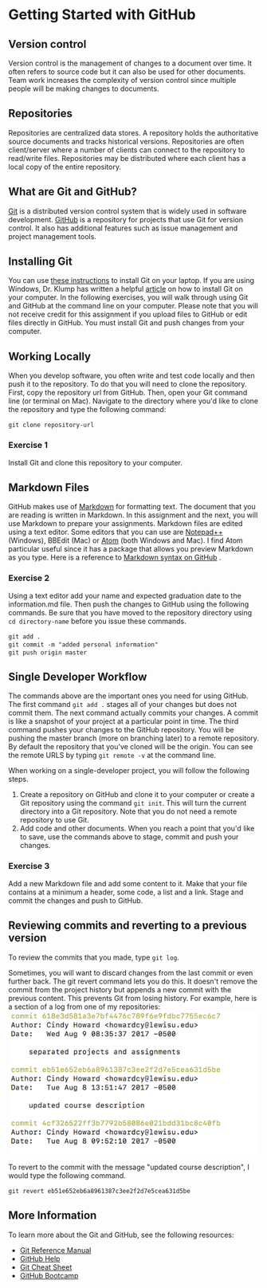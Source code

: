 # Getting Started with GitHub

## Version control
Version control is the management of changes to a document over time. It often refers to source code but it can also be used for other documents. Team work increases the complexity of version control since multiple people will be making changes to documents.

## Repositories
Repositories are centralized data stores.  A repository holds the authoritative source documents and tracks historical versions.  Repositories are often client/server where a number of clients can connect to the repository to read/write files.  Repositories may be distributed where each client has a local copy of the entire repository.

## What are Git and GitHub?
[Git](https://git-scm.com) is a distributed version control system that is widely used in software development.  [GitHub](https://github.com) is a repository for projects that use Git for version control.  It also has additional features such as issue management and project management tools.

## Installing Git
You can use [these instructions](https://git-scm.com/book/en/v2/Getting-Started-Installing-Git) to install Git on your laptop.  If you are using Windows, Dr. Klump has written a helpful [article](http://www.lewisu.edu/experts/wordpress/index.php/compsci-how2-using-git-and-github-to-manage-your-code/) on how to install Git on your computer.  In the following exercises, you will walk through using Git and GitHub at the command line on your computer.  Please note that you will not receive credit for this assignment if you upload files to GitHub or edit files directly in GitHub.  You must install Git and push changes from your computer.

## Working Locally
When you develop software, you often write and test code locally and then push it to the repository.  To do that you will need to clone the repository.  First, copy the repository url from GitHub.  Then,  open your Git command line (or terminal on Mac).  Navigate to the directory where you'd like to clone the repository and type the following command:

```
git clone repository-url
```
### Exercise 1
Install Git and clone this repository to your computer.

## Markdown Files
GitHub makes use of [Markdown](https://daringfireball.net/projects/markdown/) for formatting text.  The document that you are reading is written in Markdown. In this assignment and the next, you will use Markdown to prepare your assignments. Markdown files are edited using a text editor.  Some editors that you can use are [Notepad++](https://notepad-plus-plus.org) (Windows), BBEdit (Mac) or [Atom](https://atom.io) (both Windows and Mac).  I find Atom particular useful since it has a package that allows you preview Markdown as you type.  Here is a reference to [Markdown syntax on GitHub](https://guides.github.com/features/mastering-markdown/) .

### Exercise 2
Using a text editor add your name and expected graduation date to the information.md file.  Then push the changes to GitHub using the following commands.  Be sure that you have moved to the repository directory using `cd directory-name` before you issue these commands.

```
git add .
git commit -m "added personal information"
git push origin master
```
## Single Developer Workflow
The commands above are the important ones you need for using GitHub.  The first command `git add .` stages all of your changes but does not commit them.  The next command actually commits your changes.  A commit is like a snapshot of your project at a particular point in time.  The third command pushes your changes to the GitHub repository.  You will be pushing the master branch (more on branching later) to a remote repository. By default the repository that you've cloned will be the origin.  You can see the remote URLS by typing `git remote -v` at the command line.

When working on a single-developer project, you will follow the following steps.
1.  Create a repository on GitHub and clone it to your computer or create a Git repository using the command `git init`.  This will turn the current directory into a Git repository.  Note that you do not need a remote repository to use Git.
1. Add code and other documents.  When you reach a point that you'd like to save, use the commands above to stage, commit and push your changes.

### Exercise 3
Add a new Markdown file and add some content to it.  Make that your file contains at a minimum a header, some code, a list and a link.  Stage and commit the changes and push to GitHub.

## Reviewing commits and reverting to a previous version
To review the commits that you made, type `git log`.  

Sometimes, you will want to discard changes from the last commit or even further back.  The git revert command lets you do this. It doesn't remove the commit from the project history but appends a new commit with the previous content. This prevents Git from losing history.  For example, here is a section of a log from one of my repositories:
![log](images/log.png)

To revert to the commit with the message "updated course description", I would type the following command.
```
git revert eb51e652eb6a8961387c3ee2f2d7e5cea631d5be
```

## More Information
To learn more about the Git and GitHub, see the following resources:
* [Git Reference Manual](https://git-scm.com/doc)
* [GitHub Help](https://help.github.com)
* [Git Cheat Sheet](https://services.github.com/on-demand/downloads/github-git-cheat-sheet/)
* [GitHub Bootcamp](https://help.github.com/categories/bootcamp/)
